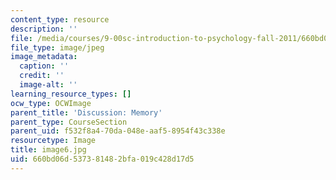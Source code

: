 ```yaml
---
content_type: resource
description: ''
file: /media/courses/9-00sc-introduction-to-psychology-fall-2011/660bd06d537381482bfa019c428d17d5_image6.jpg
file_type: image/jpeg
image_metadata:
  caption: ''
  credit: ''
  image-alt: ''
learning_resource_types: []
ocw_type: OCWImage
parent_title: 'Discussion: Memory'
parent_type: CourseSection
parent_uid: f532f8a4-70da-048e-aaf5-8954f43c338e
resourcetype: Image
title: image6.jpg
uid: 660bd06d-5373-8148-2bfa-019c428d17d5
---
```


